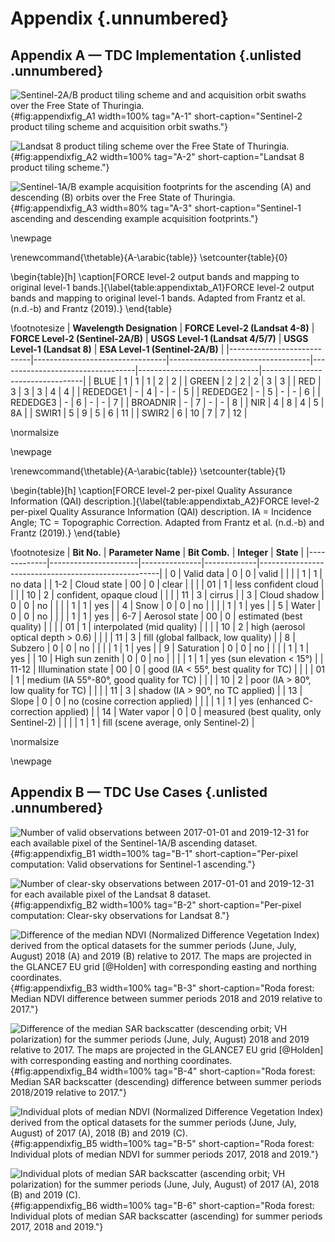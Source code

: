 # Appendix {.unnumbered}

## **Appendix A — TDC Implementation** {.unlisted .unnumbered}

![Sentinel-2A/B product tiling scheme and and acquisition orbit swaths over the Free State of Thuringia.](source/figures/10_appendix_1__tiling_s2.png){#fig:appendixfig_A1 width=100% tag="A-1" short-caption="Sentinel-2 product tiling scheme and acquisition orbit swaths."}

![Landsat 8 product tiling scheme over the Free State of Thuringia.](source/figures/10_appendix_2__tiling_l8.png){#fig:appendixfig_A2 width=100% tag="A-2" short-caption="Landsat 8 product tiling scheme."}

![Sentinel-1A/B example acquisition footprints for the ascending (A) and descending (B) orbits over the Free State of Thuringia.](source/figures/10_appendix_3__sar_footprints.png){#fig:appendixfig_A3 width=80% tag="A-3" short-caption="Sentinel-1 ascending and descending example acquisition footprints."}

\newpage

\renewcommand{\thetable}{A-\arabic{table}}
\setcounter{table}{0}

\begin{table}[h]
\caption[FORCE level-2 output bands and mapping to original level-1 bands.]{\label{table:appendixtab_A1}FORCE level-2 output bands and mapping to original level-1 bands. Adapted from Frantz et al. (n.d.-b) and Frantz (2019).}
\end{table}

\footnotesize
| **Wavelength Designation** | **FORCE Level-2 (Landsat 4-8)** | **FORCE Level-2 (Sentinel-2A/B)** | **USGS Level-1 (Landsat 4/5/7)** | **USGS Level-1 (Landsat 8)** | **ESA Level-1 (Sentinel-2A/B)** |
|----------------------------|---------------------------------|-----------------------------------|----------------------------------|------------------------------|---------------------------------|
| BLUE                       | 1                               | 1                                 | 1                                | 2                            | 2                               |
| GREEN                      | 2                               | 2                                 | 2                                | 3                            | 3                               |
| RED                        | 3                               | 3                                 | 3                                | 4                            | 4                               |
| REDEDGE1                   | -                               | 4                                 | -                                | -                            | 5                               |
| REDEDGE2                   | -                               | 5                                 | -                                | -                            | 6                               |
| REDEDGE3                   | -                               | 6                                 | -                                | -                            | 7                               |
| BROADNIR                   | -                               | 7                                 | -                                | -                            | 8                               |
| NIR                        | 4                               | 8                                 | 4                                | 5                            | 8A                              |
| SWIR1                      | 5                               | 9                                 | 5                                | 6                            | 11                              |
| SWIR2                      | 6                               | 10                                | 7                                | 7                            | 12                              |

\normalsize


\newpage

\renewcommand{\thetable}{A-\arabic{table}}
\setcounter{table}{1}

\begin{table}[h]
\caption[FORCE level-2 per-pixel Quality Assurance Information (QAI) description.]{\label{table:appendixtab_A2}FORCE level-2 per-pixel Quality Assurance Information (QAI) description. IA = Incidence Angle; TC = Topographic Correction. Adapted from Frantz et al. (n.d.-b) and Frantz (2019).}
\end{table}

\footnotesize
| **Bit No.** | **Parameter Name**   | **Bit Comb.** | **Integer** | **State**                                           |
|-------------|----------------------|---------------|-------------|-----------------------------------------------------|
| 0           | Valid data           | 0             | 0           | valid                                               |
|             |                      | 1             | 1           | no data                                             |
| 1-2         | Cloud state          | 00            | 0           | clear                                               |
|             |                      | 01            | 1           | less confident cloud                                |
|             |                      | 10            | 2           | confident, opaque cloud                             |
|             |                      | 11            | 3           | cirrus                                              |
| 3           | Cloud shadow         | 0             | 0           | no                                                  |
|             |                      | 1             | 1           | yes                                                 |
| 4           | Snow                 | 0             | 0           | no                                                  |
|             |                      | 1             | 1           | yes                                                 |
| 5           | Water                | 0             | 0           | no                                                  |
|             |                      | 1             | 1           | yes                                                 |
| 6-7         | Aerosol state        | 00            | 0           | estimated (best quality)                            |
|             |                      | 01            | 1           | interpolated (mid quality)                          |
|             |                      | 10            | 2           | high (aerosol optical depth > 0.6)                  |
|             |                      | 11            | 3           | fill (global fallback, low quality)                 |
| 8           | Subzero              | 0             | 0           | no                                                  |
|             |                      | 1             | 1           | yes                                                 |
| 9           | Saturation           | 0             | 0           | no                                                  |
|             |                      | 1             | 1           | yes                                                 |
| 10          | High sun zenith      | 0             | 0           | no                                                  |
|             |                      | 1             | 1           | yes (sun elevation < 15°)                           |
| 11-12       | Illumination state   | 00            | 0           | good (IA < 55°, best quality for TC)                |
|             |                      | 01            | 1           | medium (IA 55°-80°, good quality for TC)            |
|             |                      | 10            | 2           | poor (IA > 80°, low quality for TC)                 |
|             |                      | 11            | 3           | shadow (IA > 90°, no TC applied)                    |
| 13          | Slope                | 0             | 0           | no (cosine correction applied)                      |
|             |                      | 1             | 1           | yes (enhanced C-correction applied)                 |
| 14          | Water vapor          | 0             | 0           | measured (best quality, only Sentinel-2)            |
|             |                      | 1             | 1           | fill (scene average, only Sentinel-2)               |

\normalsize

\newpage
## **Appendix B — TDC Use Cases** {.unlisted .unnumbered}

![Number of valid observations between 2017-01-01 and 2019-12-31 for each available pixel of the Sentinel-1A/B ascending dataset.](source/figures/10_appendix_4__obs_s1_asc.png){#fig:appendixfig_B1 width=100% tag="B-1" short-caption="Per-pixel computation: Valid observations for Sentinel-1 ascending."}

![Number of clear-sky observations between 2017-01-01 and 2019-12-31 for each available pixel of the Landsat 8 dataset.](source/figures/10_appendix_5__obs_l8.png){#fig:appendixfig_B2 width=100% tag="B-2" short-caption="Per-pixel computation: Clear-sky observations for Landsat 8."}


![Difference of the median NDVI (Normalized Difference Vegetation Index) derived from the optical datasets for the summer periods (June, July, August) 2018 (A) and 2019 (B) relative to 2017. The maps are projected in the GLANCE7 EU grid [@Holden] with corresponding easting and northing coordinates.](source/figures/10_appendix_6__roda_ndvi_diff.png){#fig:appendixfig_B3 width=100% tag="B-3" short-caption="Roda forest: Median NDVI difference between summer periods 2018 and 2019 relative to 2017."}

![Difference of the median SAR backscatter (descending orbit; VH polarization) for the summer periods (June, July, August) 2018 and 2019 relative to 2017. The maps are projected in the GLANCE7 EU grid [@Holden] with corresponding easting and northing coordinates.](source/figures/10_appendix_7__roda_vh_diff.png){#fig:appendixfig_B4 width=100% tag="B-4" short-caption="Roda forest: Median SAR backscatter (descending) difference between summer periods 2018/2019 relative to 2017."}

![Individual plots of median NDVI (Normalized Difference Vegetation Index) derived from the optical datasets for the summer periods (June, July, August) of 2017 (A), 2018 (B) and 2019 (C).](source/figures/10_appendix_8__roda_ndvi.png){#fig:appendixfig_B5 width=100% tag="B-5" short-caption="Roda forest: Individual plots of median NDVI for summer periods 2017, 2018 and 2019."}


![Individual plots of median SAR backscatter (ascending orbit; VH polarization) for the summer periods (June, July, August) of 2017 (A), 2018 (B) and 2019 (C).](source/figures/10_appendix_9__roda_vh.png){#fig:appendixfig_B6 width=100% tag="B-6" short-caption="Roda forest: Individual plots of median SAR backscatter (ascending) for summer periods 2017, 2018 and 2019."}
